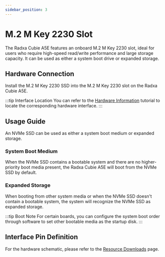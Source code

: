 ```yaml
---
sidebar_position: 3
---
```


# M.2 M Key 2230 Slot

The Radxa Cubie A5E features an onboard M.2 M Key 2230 slot, ideal for users who require high-speed read/write performance and large storage capacity. It can be used as either a system boot drive or expanded storage.

## Hardware Connection

Install the M.2 M Key 2230 SSD into the M.2 M Key 2230 slot on the Radxa Cubie A5E.

:::tip Interface Location
You can refer to the [Hardware Information](./hardware-info.md) tutorial to locate the corresponding hardware interface.
:::

## Usage Guide

An NVMe SSD can be used as either a system boot medium or expanded storage.

### System Boot Medium

When the NVMe SSD contains a bootable system and there are no higher-priority boot media present, the Radxa Cubie A5E will boot from the NVMe SSD by default.

### Expanded Storage

When booting from other system media or when the NVMe SSD doesn't contain a bootable system, the system will recognize the NVMe SSD as expanded storage.

:::tip Boot Note
For certain boards, you can configure the system boot order through software to set other bootable media as the startup disk.
:::

## Interface Pin Definition

For the hardware schematic, please refer to the [Resource Downloads](../download.md) page.
